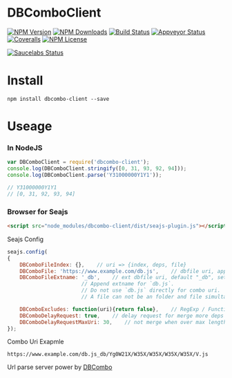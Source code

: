 DBComboClient
==================


[![NPM Version][npm-image]][npm-url]
[![NPM Downloads][downloads-image]][npm-url]
[![Build Status][travis-image]][travis-url]
[![Appveyor Status][appveyor-image]][appveyor-url]
[![Coveralls][coveralls-image]][coveralls-url]
[![NPM License][license-image]][npm-url]

[![Saucelabs Status][saucelabs-image]][saucelabs-url]

# Install
```
npm install dbcombo-client --save
```

# Useage

### In NodeJS

```javascript
var DBComboClient = require('dbcombo-client');
console.log(DBComboClient.stringify([0, 31, 93, 92, 94]));
console.log(DBComboClient.parse('Y31000000Y1Y1'));

// Y31000000Y1Y1
// [0, 31, 92, 93, 94]
```

### Browser for Seajs

```html
<script src="node_modules/dbcombo-client/dist/seajs-plugin.js"></script>
```

Seajs Config

```javascript
seajs.config(
{
    DBComboFileIndex: {},    // uri => {index, deps, file}
    DBComboFile: 'https://www.example.com/db.js',    // dbfile uri, append merge key width it
    DBComboFileExtname: '_db',    // ext dbfile uri, default "_db", set false to ignore
                        // Append extname for `db.js`.
                        // Do not use `db.js` directly for combo uri.
                        // A file can not be an folder and file simultaneously.

    DBComboExcludes: function(uri){return false},    // RegExp / Function
    DBComboDelayRequest: true,    // delay request for merge more deps
    DBComboDelayRequestMaxUri: 30,    // not merge when over max length
});
```

Combo Uri Exapmle

```url
https://www.example.com/db.js_db/Yg0W21X/W35X/W35X/W35X/W35X/V.js
```

Url parse server power by [DBCombo](https://github.com/Bacra/node-dbcombo)


[npm-image]: https://img.shields.io/npm/v/dbcombo-client.svg
[downloads-image]: https://img.shields.io/npm/dm/dbcombo-client.svg
[npm-url]: https://www.npmjs.org/package/dbcombo-client
[travis-image]: https://img.shields.io/travis/Bacra/node-dbcombo-client/master.svg?label=linux
[travis-url]: https://travis-ci.org/Bacra/node-dbcombo-client
[appveyor-image]: https://img.shields.io/appveyor/ci/Bacra/node-dbcombo-client/master.svg?label=windows
[appveyor-url]: https://ci.appveyor.com/project/Bacra/node-dbcombo-client
[coveralls-image]: https://img.shields.io/coveralls/Bacra/node-dbcombo-client.svg
[coveralls-url]: https://coveralls.io/github/Bacra/node-dbcombo-client
[license-image]: https://img.shields.io/npm/l/dbcombo-client.svg
[saucelabs-url]: https://saucelabs.com/u/Bacra
[saucelabs-image]: https://saucelabs.com/browser-matrix/Bacra.svg
